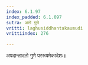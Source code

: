 ```yaml
---
index: 6.1.97
index_padded: 6.1.097
sutra: अतो गुणे
vritti: laghusiddhantakaumudi
vrittiindex: 276

---
```

अपदान्तादतो गुणे पररूपमेकादेशः॥